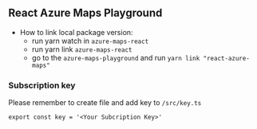 ## React Azure Maps Playground
  - How to link local package version:
    - run yarn watch in `azure-maps-react`
    - run yarn link `azure-maps-react`
    - go to the `azure-maps-playground` and run `yarn link "react-azure-maps"`

### Subscription key
Please remember to create file and add key to `/src/key.ts`

`export const key = '<Your Subcription Key>'`
